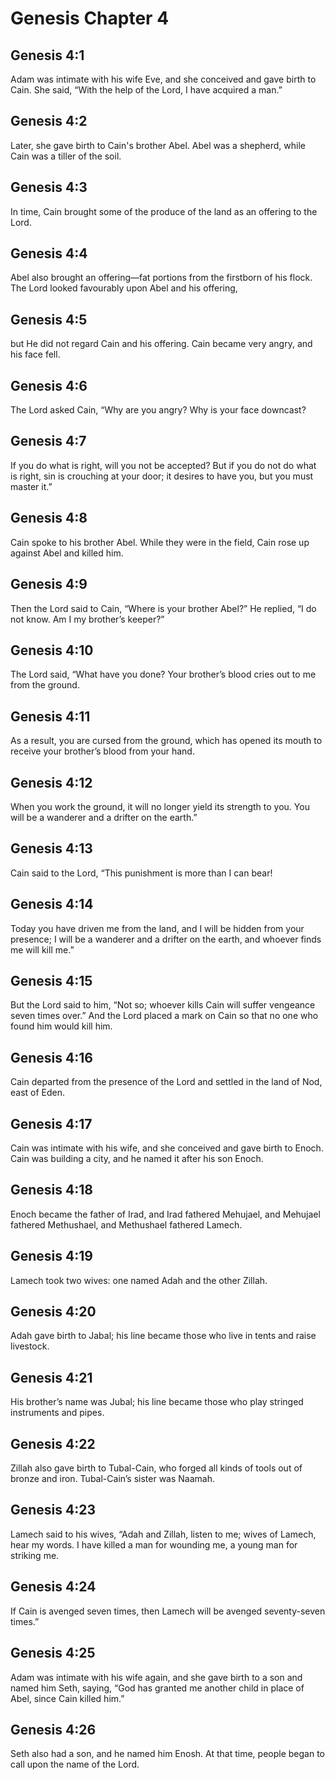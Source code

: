 # Genesis Chapter 4

## Genesis 4:1

Adam was intimate with his wife Eve, and she conceived and gave birth to Cain. She said, “With the help of the Lord, I have acquired a man.”

## Genesis 4:2

Later, she gave birth to Cain's brother Abel. Abel was a shepherd, while Cain was a tiller of the soil.

## Genesis 4:3

In time, Cain brought some of the produce of the land as an offering to the Lord.

## Genesis 4:4

Abel also brought an offering—fat portions from the firstborn of his flock. The Lord looked favourably upon Abel and his offering,

## Genesis 4:5

but He did not regard Cain and his offering. Cain became very angry, and his face fell.

## Genesis 4:6

The Lord asked Cain, “Why are you angry? Why is your face downcast?

## Genesis 4:7

If you do what is right, will you not be accepted? But if you do not do what is right, sin is crouching at your door; it desires to have you, but you must master it.”

## Genesis 4:8

Cain spoke to his brother Abel. While they were in the field, Cain rose up against Abel and killed him.

## Genesis 4:9

Then the Lord said to Cain, “Where is your brother Abel?” He replied, “I do not know. Am I my brother’s keeper?”

## Genesis 4:10

The Lord said, “What have you done? Your brother’s blood cries out to me from the ground.

## Genesis 4:11

As a result, you are cursed from the ground, which has opened its mouth to receive your brother’s blood from your hand.

## Genesis 4:12

When you work the ground, it will no longer yield its strength to you. You will be a wanderer and a drifter on the earth.”

## Genesis 4:13

Cain said to the Lord, “This punishment is more than I can bear!

## Genesis 4:14

Today you have driven me from the land, and I will be hidden from your presence; I will be a wanderer and a drifter on the earth, and whoever finds me will kill me.”

## Genesis 4:15

But the Lord said to him, “Not so; whoever kills Cain will suffer vengeance seven times over.” And the Lord placed a mark on Cain so that no one who found him would kill him.

## Genesis 4:16

Cain departed from the presence of the Lord and settled in the land of Nod, east of Eden.

## Genesis 4:17

Cain was intimate with his wife, and she conceived and gave birth to Enoch. Cain was building a city, and he named it after his son Enoch.

## Genesis 4:18

Enoch became the father of Irad, and Irad fathered Mehujael, and Mehujael fathered Methushael, and Methushael fathered Lamech.

## Genesis 4:19

Lamech took two wives: one named Adah and the other Zillah.

## Genesis 4:20

Adah gave birth to Jabal; his line became those who live in tents and raise livestock.

## Genesis 4:21

His brother’s name was Jubal; his line became those who play stringed instruments and pipes.

## Genesis 4:22

Zillah also gave birth to Tubal-Cain, who forged all kinds of tools out of bronze and iron. Tubal-Cain’s sister was Naamah.

## Genesis 4:23

Lamech said to his wives, “Adah and Zillah, listen to me; wives of Lamech, hear my words. I have killed a man for wounding me, a young man for striking me.

## Genesis 4:24

If Cain is avenged seven times, then Lamech will be avenged seventy-seven times.”

## Genesis 4:25

Adam was intimate with his wife again, and she gave birth to a son and named him Seth, saying, “God has granted me another child in place of Abel, since Cain killed him.”

## Genesis 4:26

Seth also had a son, and he named him Enosh. At that time, people began to call upon the name of the Lord.
